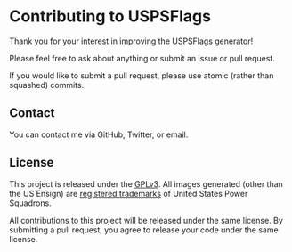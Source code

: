 # Contributing to USPSFlags

Thank you for your interest in improving the USPSFlags generator!

Please feel free to ask about anything or submit an issue or pull request.

If you would like to submit a pull request, please use atomic (rather than
squashed) commits.

## Contact

You can contact me via GitHub, Twitter, or email.

## License

This project is released under the
[GPLv3](https://raw.github.com/jfiander/usps-flags/master/LICENSE).
All images generated (other than the US Ensign) are
[registered trademarks](http://www.usps.org/national/itcom/trademark.html) of
United States Power Squadrons.

All contributions to this project will be released under the same license.
By submitting a pull request, you agree to release your code under the same
license.
